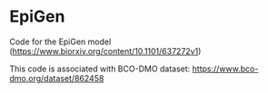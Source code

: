 # EpiGen
Code for the EpiGen model (https://www.biorxiv.org/content/10.1101/637272v1)

This code is associated with BCO-DMO dataset: https://www.bco-dmo.org/dataset/862458 
